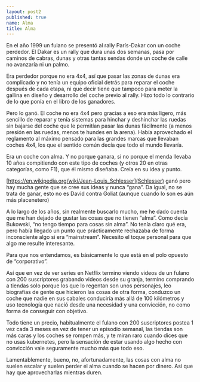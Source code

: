 ```yaml
---
layout: post2
published: true
name: Alma
title: Alma
---
```


En el año 1999 un fulano se presentó al rally París-Dakar con un coche perdedor. El Dakar es un rally que dura unas dos semanas, pasa por caminos de cabras, dunas y otras tantas sendas donde un coche de calle no avanzaría ni un palmo.

Era perdedor porque no era 4x4, así que pasar las zonas de dunas era complicado y no tenía un equipo oficial detrás para reparar el coche después de cada etapa, ni que decir tiene que tampoco para meter la gallina en diseño y desarrollo del coche previo al rally. Hizo todo lo contrario de lo que ponía en el libro de los ganadores.

Pero lo ganó. El coche no era 4x4 pero gracias a eso era más ligero, más sencillo de reparar y tenía sistemas para hinchar y deshinchar las ruedas sin bajarse del coche que le permitían pasar las dunas fácilmente (a menos presión en las ruedas, menos te hundes en la arena). Había aprovechado el reglamento al máximo pensado para las grandes marcas que llevaban coches 4x4, los que el sentido común decía que todo el mundo llevaría.

Era un coche con alma. Y no porque ganara, si no porque el menda llevaba 10 años compitiendo con este tipo de coches (y otros 20 en otras categorías, como F1), que él mismo diseñaba. Creía en su idea y punto.

[https://en.wikipedia.org/wiki/Jean-Louis_Schlesser](Schlesser) ganó pero hay mucha gente que se cree sus ideas y nunca “gana”. Da igual, no se trata de ganar, esto no es David contra Goliat (aunque cuando lo son es aún más placenetero)


A lo largo de los años, sin realmente buscarlo mucho, me he dado cuenta que me han dejado de gustar las cosas que no tienen “alma”. Como decía Bukowski, “no tengo tiempo para cosas sin alma”. No tenía claro qué era, pero había llegado un punto que prácticamente rechazaba de forma inconsciente algo si era “mainstream”. Necesito el toque personal para que algo me resulte interesante.

Para que nos entendamos, es básicamente lo que está en el polo opuesto de “corporativo”.


Así que en vez de ver series en Netflix termino viendo videos de un fulano con 200 suscriptores grabando videos desde su granja, termino comprando a tiendas solo porque los que lo regentan son unos personajes, leo biografías de gente que hicieron las cosas de otra forma, conduzco un coche que nadie en sus cabales conduciría más allá de 100 kilómetros y uso tecnología que nació desde una necesidad y una convicción, no como forma de conseguir con objetivo.


Todo tiene un precio, habitualmente el fulano con 200 suscriptores postea 1 vez cada 3 meses en vez de tener un episodio semanal, las tiendas son más caras y los coches se rompen más, y te miran raro cuando dices que no usas kubernetes, pero la sensación de estar usando algo hecho con convicción vale seguramente mucho más que todo eso. 


Lamentablemente, bueno, no, afortunadamente, las cosas con alma no suelen escalar y suelen perder el alma cuando se hacen por dinero. Así que hay que aprovecharlas mientras duren.
